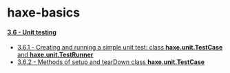 haxe-basics
=========================

#### [3.6 - Unit testing](.)
* [3.6.1 - Creating and running a simple unit test: class **haxe.unit.TestCase** and **haxe.unit.TestRunner**](./3.6.1_SimpleUnitTest/Source/Main.hx)
* [3.6.2 - Methods of setup and tearDown class **haxe.unit.TestCase**](./3.6.2_SetupUnitTest/Source/Main.hx)